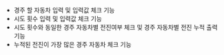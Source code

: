 - 경주 할 자동차 입력 및 입력값 체크 기능
- 시도 횟수 입력 및 입력값 체크 기능
- 시도 횟수와 동일한 경주 자동차별 전진여부 체크 및 경주 자동차별 전진 누적 출력 기능
- 누적된 전진이 가장 많은 경주 자동차 체크 기능
